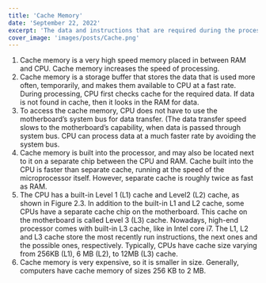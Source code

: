 ```yaml
---
title: 'Cache Memory'
date: 'September 22, 2022'
excerpt: 'The data and instructions that are required during the processing of data are brought from the secondary storage devices and stored in the RAM. For processing, it is required that the data and instructions are accessed from the RAM and stored in the registers. The time taken to move the data between RAM and CPU registers is large. This affects the speed of processing of computer, and results in decreasing the performance of CPU'
cover_image: 'images/posts/Cache.png'
---
```



1. Cache memory is a very high speed memory placed in between RAM and CPU. Cache memory increases the speed of processing.
2. Cache memory is a storage buffer that stores the data that is used more often, temporarily, and makes them available to CPU at a fast rate. During processing, CPU first checks cache for the required data. If data is not found in cache, then it looks in the RAM for data.
3. To access the cache memory, CPU does not have to use the motherboard’s system bus for data transfer. (The data transfer speed slows to the motherboard’s capability, when data is passed through system bus. CPU can process data at a much faster rate by avoiding the system bus.
4. Cache memory is built into the processor, and may also be located next to it on a separate chip between the CPU and RAM. Cache built into the CPU is faster than separate cache, running at the speed of the microprocessor itself. However, separate cache is roughly twice as fast as RAM.
5. The CPU has a built-in Level 1 (L1) cache and Level2 (L2) cache, as shown in Figure 2.3. In addition to the built-in L1 and L2 cache, some CPUs have a separate cache chip on the motherboard. This cache on the motherboard is called Level 3 (L3) cache. Nowadays, high-end processor comes with built-in L3 cache, like in Intel core i7. The L1, L2 and L3 cache store the most recently run instructions, the next ones and the possible ones, respectively. Typically, CPUs have cache size varying from 256KB (L1), 6 MB (L2), to 12MB (L3) cache.
6. Cache memory is very expensive, so it is smaller in size. Generally, computers have cache memory of sizes 256 KB to 2 MB.